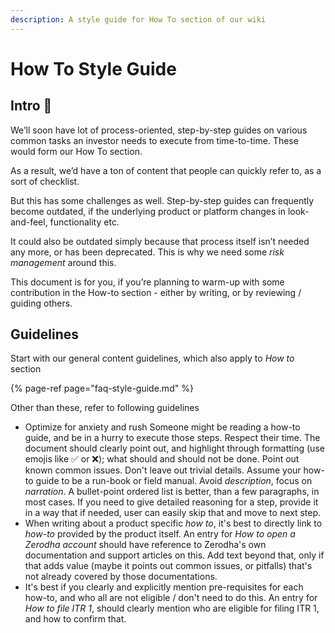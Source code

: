```yaml
---
description: A style guide for How To section of our wiki
---
```


# How To Style Guide

## Intro 👋

We’ll soon have lot of process-oriented, step-by-step guides on various common tasks an investor needs to execute from time-to-time. These would form our How To section.

As a result, we’d have a ton of content that people can quickly refer to, as a sort of checklist.

But this has some challenges as well. Step-by-step guides can frequently become outdated, if the underlying product or platform changes in look-and-feel, functionality etc.

It could also be outdated simply because that process itself isn’t needed any more, or has been deprecated. This is why we need some _risk management_ around this.

This document is for you, if you’re planning to warm-up with some contribution in the How-to section - either by writing, or by reviewing / guiding others.

## Guidelines

Start with our general content guidelines, which also apply to _How to_ section

{% page-ref page="faq-style-guide.md" %}

Other than these, refer to following guidelines  


* Optimize for anxiety and rush  Someone might be reading a how-to guide, and be in a hurry to execute those steps. Respect their time.  The document should clearly point out, and highlight through formatting \(use emojis like ✅ or ❌\); what should and should not be done. Point out known common issues. Don't leave out trivial details.  Assume your how-to guide to be a run-book or field manual.  Avoid _description_, focus on _narration_.  A bullet-point ordered list is better, than a few paragraphs, in most cases. If you need to give detailed reasoning for a step, provide it in a way that if needed, user can easily skip that and move to next step. 
* When writing about a product specific _how to_, it's best to directly link to _how-to_ provided by the product itself.  An entry for _How to open a Zerodha account_ should have reference to Zerodha's own documentation and support articles on this. Add text beyond that, only if that adds value \(maybe it points out common issues, or pitfalls\) that's not already covered by those documentations. 
* It's best if you clearly and explicitly mention pre-requisites for each how-to, and who all are not eligible / don't need to do this.  An entry for _How to file ITR 1_, should clearly mention who are eligible for filing ITR 1, and how to confirm that.

